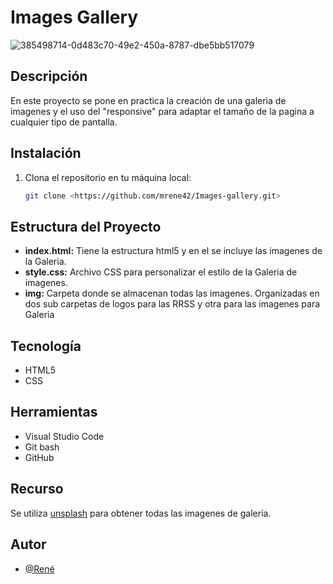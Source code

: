 # Images Gallery
![385498714-0d483c70-49e2-450a-8787-dbe5bb517079](https://github.com/user-attachments/assets/a9e007d8-dce8-4e93-84fc-f7d574401948)

## Descripción

En este proyecto se pone en practica la creación de una galeria de imagenes y el uso del "responsive" para adaptar el tamaño de la pagina a cualquier tipo de pantalla.

## Instalación

1. Clona el repositorio en tu máquina local:
   ```bash
   git clone <https://github.com/mrene42/Images-gallery.git>


## Estructura del Proyecto

- **index.html:** Tiene la estructura html5 y en el se incluye las imagenes de la Galeria. 
- **style.css:** Archivo CSS para personalizar el estilo de la Galeria de imagenes.
- **img:** Carpeta donde se almacenan todas las imagenes. Organizadas en dos sub carpetas de logos para las RRSS y otra para las imagenes para Galeria

## Tecnología

- HTML5 
- CSS

## Herramientas

- Visual Studio Code
- Git bash
- GitHub

## Recurso

Se utiliza [unsplash](https://unsplash.com/es) para obtener todas las imagenes de galeria.

## Autor

- [@René](https://github.com/mrene42)
